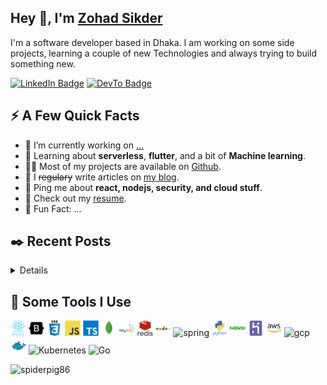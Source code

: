 <h2>Hey 👋, I'm <a href="https://github.com/zohadev">Zohad Sikder</a></h2>
<p>I'm a software developer based in Dhaka. I am working on some side projects, learning a couple of new Technologies and always trying to build something new.</p>

 <a href="https://www.linkedin.com/in/zohad-sikder/"><img src="https://img.shields.io/badge/-@zohad sikder-0077B5?style=flat-square&amp;labelColor=0077B5&amp;logo=LinkedIn&amp;link=https://www.linkedin.com/in/zohad-sikder/" alt="LinkedIn Badge"></a> 
<a href="https://dev.to/zohad__sikder"><img src="https://img.shields.io/badge/-@zohad sikder-0A0A0A?style=flat-square&amp;labelColor=0A0A0A&amp;logo=dev.to&amp;link=https://dev.to/spiderpig86" alt="DevTo Badge"></a> 
 
<h2>⚡️ A Few Quick Facts</h2>
<ul>
<li>🔭 I’m currently working on <a href="https://github.com/zohadev">...</a></li>
<li>🧐 Learning about <strong>serverless</strong>, <strong>flutter</strong>, and a bit of <strong>Machine learning</strong>.</li>
<li>👨‍💻 Most of my projects are available on <a href="https://github.com/zohadev">Github</a>.</li>
<li>📝 I <del>regulary</del> write articles on <a href="https://dev.to/zohad__sikder">my blog</a>.</li>
<li>💬 Ping me about <strong>react, nodejs, security, and cloud stuff</strong>.</li>
<li>📙 Check out my <a href="https://www.linkedin.com/in/zohad-sikder/">resume</a>.</li>
<li>🎉 Fun Fact: ...</li>
</ul>
<h2>✒️ Recent Posts</h2>
<details>
</details>
<h2>🚀 Some Tools I Use</h2>
<p align="left">
<img src="https://raw.githubusercontent.com/devicons/devicon/master/icons/react/react-original-wordmark.svg" alt="react" width="25" height="25" />
<img src="https://raw.githubusercontent.com/devicons/devicon/master/icons/bootstrap/bootstrap-plain.svg" alt="bootstrap" width="25" height="25" />
<img src="https://raw.githubusercontent.com/devicons/devicon/master/icons/css3/css3-original-wordmark.svg" alt="css3" width="25" height="25" />
<img src="https://raw.githubusercontent.com/devicons/devicon/master/icons/javascript/javascript-original.svg" alt="javascript" width="25" height="25" />
<img src="https://raw.githubusercontent.com/devicons/devicon/master/icons/typescript/typescript-original.svg" alt="typescript" width="25" height="25" />
<img src="https://raw.githubusercontent.com/devicons/devicon/master/icons/mongodb/mongodb-original.svg" alt="mongodb" width="25" height="25" />
<img src="https://raw.githubusercontent.com/devicons/devicon/master/icons/mysql/mysql-original-wordmark.svg" alt="mysql" width="25" height="25" />
<img src="https://raw.githubusercontent.com/devicons/devicon/master/icons/redis/redis-original-wordmark.svg" alt="redis" width="25" height="25" />
<img src="https://raw.githubusercontent.com/devicons/devicon/master/icons/nodejs/nodejs-original-wordmark.svg" alt="nodejs" width="25" height="25" />
<img src="https://www.vectorlogo.zone/logos/springio/springio-icon.svg" alt="spring" width="25" height="25" />
<img src="https://raw.githubusercontent.com/devicons/devicon/master/icons/python/python-original-wordmark.svg" alt="python" width="25" height="25" />
<img src="https://raw.githubusercontent.com/devicons/devicon/master/icons/nginx/nginx-original.svg" alt="nginx" width="25" height="25" />
<img src="https://raw.githubusercontent.com/devicons/devicon/master/icons/heroku/heroku-plain.svg" alt="heroku" width="25" height="25" />
<img src="https://raw.githubusercontent.com/github/explore/80688e429a7d4ef2fca1e82350fe8e3517d3494d/topics/aws/aws.png" alt="aws" width="25" height="25" />
<img src="https://www.vectorlogo.zone/logos/google_cloud/google_cloud-icon.svg" alt="gcp" width="25" height="25" />
<img src="https://raw.githubusercontent.com/devicons/devicon/master/icons/docker/docker-original.svg" alt="Docker" width="25" height="25" />
<img src="https://www.vectorlogo.zone/logos/kubernetes/kubernetes-icon.svg" alt="Kubernetes" width="25" height="25" />
<img src="https://cdn.jsdelivr.net/gh/devicons/devicon/icons/go/go-original.svg" alt="Go" width="25" height="25" />
</p>
<img src="https://github-readme-stats.vercel.app/api?username=zohadev&show_icons=true&count_private=true" alt="spiderpig86" />
<!-- <p><img src="https://visitor-badge.glitch.me/badge?page_id=zohadev.zohadev" alt="visitors"></p> -->
